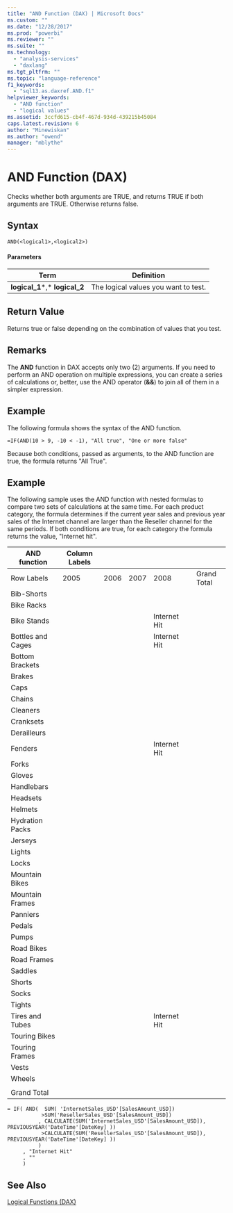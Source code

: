 ```yaml
---
title: "AND Function (DAX) | Microsoft Docs"
ms.custom: ""
ms.date: "12/28/2017"
ms.prod: "powerbi"
ms.reviewer: ""
ms.suite: ""
ms.technology: 
  - "analysis-services"
  - "daxlang"
ms.tgt_pltfrm: ""
ms.topic: "language-reference"
f1_keywords: 
  - "sql13.as.daxref.AND.f1"
helpviewer_keywords: 
  - "AND function"
  - "logical values"
ms.assetid: 3ccfd615-cb4f-467d-934d-439215b45084
caps.latest.revision: 6
author: "Minewiskan"
ms.author: "owend"
manager: "mblythe"
---
```

# AND Function (DAX)
Checks whether both arguments are TRUE, and returns TRUE if both arguments are TRUE. Otherwise returns false.  
  
## Syntax  
  
```  
AND(<logical1>,<logical2>)  
```  
  
#### Parameters  
  
|Term|Definition|  
|--------|--------------|  
|**logical_1***,* **logical_2**|The logical values you want to test.|  
  
## Return Value  
Returns true or false depending on the combination of values that you test.  
  
## Remarks  
The **AND** function in DAX accepts only two (2) arguments. If you need to perform an AND operation on multiple expressions, you can create a series of calculations or, better, use the AND operator (**&amp;&amp;**) to join all of them in a simpler expression.  
  
## Example  
The following formula shows the syntax of the AND function.  
  
```  
=IF(AND(10 > 9, -10 < -1), "All true", "One or more false"  
```  
Because both conditions, passed as arguments, to the AND function are true, the formula returns "All True".  
  
## Example  
The following sample uses the AND function with nested formulas to compare two sets of calculations at the same time. For each product category, the formula determines if the current year sales and previous year sales of the Internet channel are larger than the Reseller channel for the same periods. If both conditions are true, for each category the formula returns the value, "Internet hit".  
  
|AND function|Column Labels||||||  
|----------------|-----------------|----|----|----|----|----|  
|Row Labels|2005|2006|2007|2008||Grand Total|  
|Bib-Shorts|||||||  
|Bike Racks|||||||  
|Bike Stands||||Internet Hit|||  
|Bottles and Cages||||Internet Hit|||  
|Bottom Brackets|||||||  
|Brakes|||||||  
|Caps|||||||  
|Chains|||||||  
|Cleaners|||||||  
|Cranksets|||||||  
|Derailleurs|||||||  
|Fenders||||Internet Hit|||  
|Forks|||||||  
|Gloves|||||||  
|Handlebars|||||||  
|Headsets|||||||  
|Helmets|||||||  
|Hydration Packs|||||||  
|Jerseys|||||||  
|Lights|||||||  
|Locks|||||||  
|Mountain Bikes|||||||  
|Mountain Frames|||||||  
|Panniers|||||||  
|Pedals|||||||  
|Pumps|||||||  
|Road Bikes|||||||  
|Road Frames|||||||  
|Saddles|||||||  
|Shorts|||||||  
|Socks|||||||  
|Tights|||||||  
|Tires and Tubes||||Internet Hit|||  
|Touring Bikes|||||||  
|Touring Frames|||||||  
|Vests|||||||  
|Wheels|||||||  
||||||||  
|Grand Total|||||||  
  
```  
= IF( AND(  SUM( 'InternetSales_USD'[SalesAmount_USD])  
           >SUM('ResellerSales_USD'[SalesAmount_USD])  
          , CALCULATE(SUM('InternetSales_USD'[SalesAmount_USD]), PREVIOUSYEAR('DateTime'[DateKey] ))   
           >CALCULATE(SUM('ResellerSales_USD'[SalesAmount_USD]), PREVIOUSYEAR('DateTime'[DateKey] ))  
          )  
     , "Internet Hit"  
     , ""  
     )  
```  
  
## See Also  
[Logical Functions &#40;DAX&#41;](../DAX/logical-functions-dax.md)  
  
